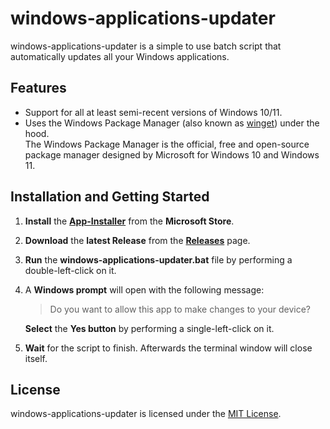 # windows-applications-updater

windows-applications-updater is a simple to use batch script that automatically updates all your Windows applications.

## Features

- Support for all at least semi-recent versions of Windows 10/11.
- Uses the Windows Package Manager (also known as [winget](https://learn.microsoft.com/windows/package-manager/winget/)) under the hood.<br>
The Windows Package Manager  is the official, free and open-source package manager designed by Microsoft for Windows 10 and Windows 11.

## Installation and Getting Started

1. **Install** the [**App-Installer**](https://apps.microsoft.com/store/detail/app-installer/9NBLGGH4NNS1) from the **Microsoft Store**.

1. **Download** the **latest Release** from the [**Releases**](https://github.com/Freddythereal/windows-applications-updater/releases) page.

1. **Run** the **windows-applications-updater.bat** file by performing a double-left-click on it.

1. A **Windows prompt** will open with the following message:

    > Do you want to allow this app to make changes to your device?
    
    **Select** the **Yes button** by performing a single-left-click on it.

1. **Wait** for the script to finish. Afterwards the terminal window will close itself.

## License

windows-applications-updater is licensed under the [MIT License](https://github.com/Freddythereal/windows-applications-updater/blob/master/LICENSE).
